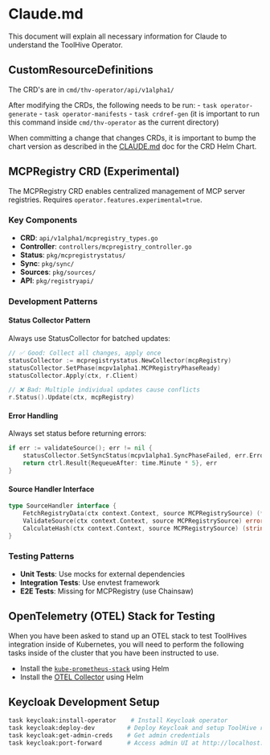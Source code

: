 # Claude.md

This document will explain all necessary information for Claude to understand the ToolHive Operator.

## CustomResourceDefinitions

The CRD's are in `cmd/thv-operator/api/v1alpha1/`

After modifying the CRDs, the following needs to be run:
    - `task operator-generate`
    - `task operator-manifests`
    - `task crdref-gen` (it is important to run this command inside `cmd/thv-operator` as the current directory)

When committing a change that changes CRDs, it is important to bump the chart version as described in the [CLAUDE.md](../../deploy/charts/operator-crds/CLAUDE.md#bumping-crd-chart) doc for the CRD Helm Chart.

## MCPRegistry CRD (Experimental)

The MCPRegistry CRD enables centralized management of MCP server registries. Requires `operator.features.experimental=true`.

### Key Components

- **CRD**: `api/v1alpha1/mcpregistry_types.go`
- **Controller**: `controllers/mcpregistry_controller.go`
- **Status**: `pkg/mcpregistrystatus/`
- **Sync**: `pkg/sync/`
- **Sources**: `pkg/sources/`
- **API**: `pkg/registryapi/`

### Development Patterns

#### Status Collector Pattern

Always use StatusCollector for batched updates:

```go
// ✅ Good: Collect all changes, apply once
statusCollector := mcpregistrystatus.NewCollector(mcpRegistry)
statusCollector.SetPhase(mcpv1alpha1.MCPRegistryPhaseReady)
statusCollector.Apply(ctx, r.Client)

// ❌ Bad: Multiple individual updates cause conflicts
r.Status().Update(ctx, mcpRegistry)
```

#### Error Handling

Always set status before returning errors:

```go
if err := validateSource(); err != nil {
    statusCollector.SetSyncStatus(mcpv1alpha1.SyncPhaseFailed, err.Error(), ...)
    return ctrl.Result{RequeueAfter: time.Minute * 5}, err
}
```

#### Source Handler Interface

```go
type SourceHandler interface {
    FetchRegistryData(ctx context.Context, source MCPRegistrySource) (*RegistryData, error)
    ValidateSource(ctx context.Context, source MCPRegistrySource) error
    CalculateHash(ctx context.Context, source MCPRegistrySource) (string, error)
}
```

### Testing Patterns

- **Unit Tests**: Use mocks for external dependencies
- **Integration Tests**: Use envtest framework
- **E2E Tests**: Missing for MCPRegistry (use Chainsaw)

## OpenTelemetry (OTEL) Stack for Testing

When you have been asked to stand up an OTEL stack to test ToolHives integration inside of Kubernetes, you will need to perform the following tasks inside of the cluster that you have been instructed to use.

- Install the [`kube-prometheus-stack`](https://github.com/prometheus-community/helm-charts/tree/main/charts/kube-prometheus-stack) using Helm
- Install the [OTEL Collector](https://opentelemetry.io/docs/platforms/kubernetes/helm/collector/) using Helm

## Keycloak Development Setup

```bash
task keycloak:install-operator    # Install Keycloak operator
task keycloak:deploy-dev         # Deploy Keycloak and setup ToolHive realm  
task keycloak:get-admin-creds    # Get admin credentials
task keycloak:port-forward       # Access admin UI at http://localhost:8080
```
